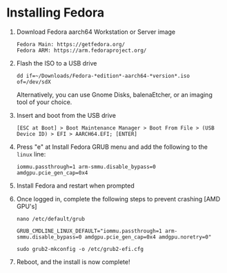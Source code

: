 # Installing Fedora

   1. Download Fedora aarch64 Workstation or Server image
         ```
         Fedora Main: https://getfedora.org/
         Fedora ARM: https://arm.fedoraproject.org/
         ```
   2. Flash the ISO to a USB drive
         ```
         dd if=~/Downloads/Fedora-*edition*-aarch64-*version*.iso of=/dev/sdX
         ```
         
         Alternatively, you can use Gnome Disks, balenaEtcher, or an imaging tool of your choice.
         
   3. Insert and boot from the USB drive
         ```
         [ESC at Boot] > Boot Maintenance Manager > Boot From File > (USB Device ID) > EFI > AARCH64.EFI; [ENTER]
         ```
   4. Press "e" at Install Fedora GRUB menu and add the following to the ```linux``` line:
         ```
         iommu.passthrough=1 arm-smmu.disable_bypass=0 amdgpu.pcie_gen_cap=0x4
         ```
   5. Install Fedora and restart when prompted
         
   6. Once logged in, complete the following steps to prevent crashing [AMD GPU's]
         ```
         nano /etc/default/grub
         ```
         ```
         GRUB_CMDLINE_LINUX_DEFAULT="iommu.passthrough=1 arm-smmu.disable_bypass=0 amdgpu.pcie_gen_cap=0x4 amdgpu.noretry=0"
         ```
         ```
         sudo grub2-mkconfig -o /etc/grub2-efi.cfg
         ```
   7. Reboot, and the install is now complete!
